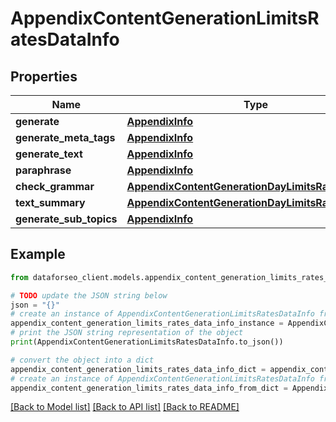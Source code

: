 # AppendixContentGenerationLimitsRatesDataInfo


## Properties

Name | Type | Description | Notes
------------ | ------------- | ------------- | -------------
**generate** | [**AppendixInfo**](AppendixInfo.md) |  | [optional] 
**generate_meta_tags** | [**AppendixInfo**](AppendixInfo.md) |  | [optional] 
**generate_text** | [**AppendixInfo**](AppendixInfo.md) |  | [optional] 
**paraphrase** | [**AppendixInfo**](AppendixInfo.md) |  | [optional] 
**check_grammar** | [**AppendixContentGenerationDayLimitsRatesDataInfo**](AppendixContentGenerationDayLimitsRatesDataInfo.md) |  | [optional] 
**text_summary** | [**AppendixContentGenerationDayLimitsRatesDataInfo**](AppendixContentGenerationDayLimitsRatesDataInfo.md) |  | [optional] 
**generate_sub_topics** | [**AppendixInfo**](AppendixInfo.md) |  | [optional] 

## Example

```python
from dataforseo_client.models.appendix_content_generation_limits_rates_data_info import AppendixContentGenerationLimitsRatesDataInfo

# TODO update the JSON string below
json = "{}"
# create an instance of AppendixContentGenerationLimitsRatesDataInfo from a JSON string
appendix_content_generation_limits_rates_data_info_instance = AppendixContentGenerationLimitsRatesDataInfo.from_json(json)
# print the JSON string representation of the object
print(AppendixContentGenerationLimitsRatesDataInfo.to_json())

# convert the object into a dict
appendix_content_generation_limits_rates_data_info_dict = appendix_content_generation_limits_rates_data_info_instance.to_dict()
# create an instance of AppendixContentGenerationLimitsRatesDataInfo from a dict
appendix_content_generation_limits_rates_data_info_from_dict = AppendixContentGenerationLimitsRatesDataInfo.from_dict(appendix_content_generation_limits_rates_data_info_dict)
```
[[Back to Model list]](../README.md#documentation-for-models) [[Back to API list]](../README.md#documentation-for-api-endpoints) [[Back to README]](../README.md)


